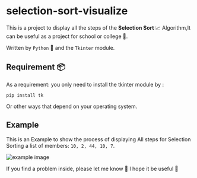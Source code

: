 # selection-sort-visualize
This is a project to display all the steps of the **Selection Sort** 📈 Algorithm,It can be useful as a project for school or college 🏦.

Written by `Python` 🐍 and the `Tkinter` module.
## Requirement 📦
As a requirement: you only need to install the tkinter module by :

```pip install tk```

Or other ways that depend on your operating system.
## Example 
This is an Example to show the process of displaying All steps for Selection Sorting a list of members: ‍‍`10, 2, 44, 10, 7`.

![example image](https://user-images.githubusercontent.com/66873974/149347081-b41f5843-60cf-4dc2-84c6-1839cf8df498.gif)

If you find a problem inside, please let me know 👋
I hope it be useful 🌲
